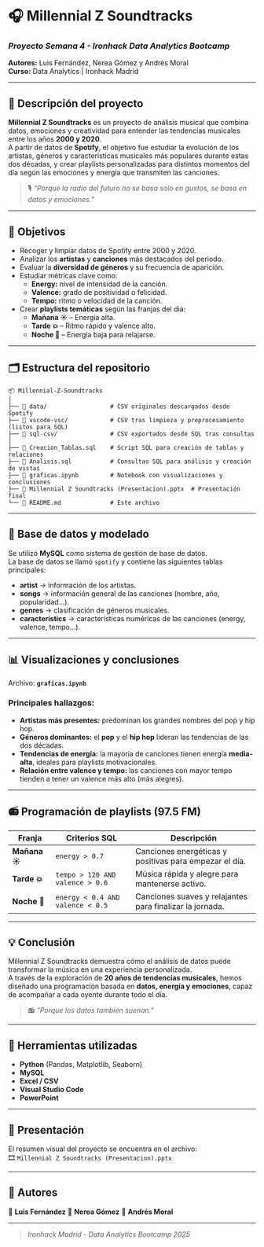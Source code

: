 # 🎧 Millennial Z Soundtracks

### *Proyecto Semana 4 - Ironhack Data Analytics Bootcamp*  
**Autores:** Luis Fernández, Nerea Gómez y Andrés Moral  
**Curso:** Data Analytics | Ironhack Madrid  

---

## 📌 Descripción del proyecto

**Millennial Z Soundtracks** es un proyecto de análisis musical que combina datos, emociones y creatividad para entender las tendencias musicales entre los años **2000 y 2020**.  
A partir de datos de **Spotify**, el objetivo fue estudiar la evolución de los artistas, géneros y características musicales más populares durante estas dos décadas, y crear playlists personalizadas para distintos momentos del día según las emociones y energía que transmiten las canciones.

> 🎙️ *“Porque la radio del futuro no se basa solo en gustos, se basa en datos y emociones.”*

---

## 🎯 Objetivos

- Recoger y limpiar datos de Spotify entre 2000 y 2020.  
- Analizar los **artistas** y **canciones** más destacados del periodo.  
- Evaluar la **diversidad de géneros** y su frecuencia de aparición.  
- Estudiar métricas clave como:
  - **Energy:** nivel de intensidad de la canción.
  - **Valence:** grado de positividad o felicidad.
  - **Tempo:** ritmo o velocidad de la canción.
- Crear **playlists temáticas** según las franjas del día:
  - **Mañana ☀️** – Energía alta.
  - **Tarde 💥** – Ritmo rápido y valence alto.
  - **Noche 🌌** – Energía baja para relajarse.

---

## 🗂️ Estructura del repositorio

```
📦 Millennial-Z-Soundtracks
│
├── 📁 data/                  # CSV originales descargados desde Spotify
├── 📁 vscode-vsc/            # CSV tras limpieza y preprocesamiento (listos para SQL)
├── 📁 sql-csv/               # CSV exportados desde SQL tras consultas
│
├── 📄 Creacion_Tablas.sql    # Script SQL para creación de tablas y relaciones
├── 📄 Analisis.sql           # Consultas SQL para análisis y creación de vistas
├── 📄 graficas.ipynb         # Notebook con visualizaciones y conclusiones
├── 📄 Millennial Z Soundtracks (Presentacion).pptx  # Presentación final
└── 📄 README.md              # Este archivo
```

---

## 🧩 Base de datos y modelado

Se utilizó **MySQL** como sistema de gestión de base de datos.  
La base de datos se llamó `spotify` y contiene las siguientes tablas principales:

- **artist** → información de los artistas.  
- **songs** → información general de las canciones (nombre, año, popularidad…).  
- **genres** → clasificación de géneros musicales.  
- **caracteristics** → características numéricas de las canciones (energy, valence, tempo…).

---

## 📊 Visualizaciones y conclusiones

Archivo: **`graficas.ipynb`**  

### Principales hallazgos:
- **Artistas más presentes:** predominan los grandes nombres del pop y hip hop.  
- **Géneros dominantes:** el **pop** y el **hip hop** lideran las tendencias de las dos décadas.  
- **Tendencias de energía:** la mayoría de canciones tienen energía **media-alta**, ideales para playlists motivacionales.  
- **Relación entre valence y tempo:** las canciones con mayor tempo tienden a tener un valence más alto (más alegres).  

---

## 📻 Programación de playlists (97.5 FM)

| Franja | Criterios SQL | Descripción |
|--------|----------------|-------------|
| **Mañana ☀️** | `energy > 0.7` | Canciones energéticas y positivas para empezar el día. |
| **Tarde 💥** | `tempo > 120 AND valence > 0.6` | Música rápida y alegre para mantenerse activo. |
| **Noche 🌌** | `energy < 0.4 AND valence < 0.5` | Canciones suaves y relajantes para finalizar la jornada. |

---

## 💡 Conclusión

Millennial Z Soundtracks demuestra cómo el análisis de datos puede transformar la música en una experiencia personalizada.  
A través de la exploración de **20 años de tendencias musicales**, hemos diseñado una programación basada en **datos, energía y emociones**, capaz de acompañar a cada oyente durante todo el día.

> 📻 *"Porque los datos también suenan."*

---

## 🧠 Herramientas utilizadas

- **Python** (Pandas, Matplotlib, Seaborn)  
- **MySQL**  
- **Excel / CSV**  
- **Visual Studio Code**  
- **PowerPoint**  

---

## 📸 Presentación

El resumen visual del proyecto se encuentra en el archivo:  
🎞️ `Millennial Z Soundtracks (Presentacion).pptx`

---

## 🏁 Autores

👤 **Luis Fernández**
👤 **Nerea Gómez**
👤 **Andrés Moral** 

---

> *Ironhack Madrid - Data Analytics Bootcamp 2025*

